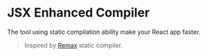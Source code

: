 # JSX Enhanced Compiler

The tool using static compilation ability make your React app faster.

> Inspired by [Remax](https://github.com/remaxjs/remax) static compiler.

